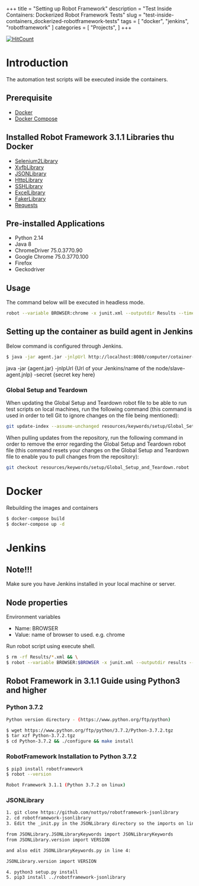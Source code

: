 +++
title = "Setting up Robot Framework"
description = "Test Inside Containers: Dockerized Robot Framework Tests"
slug = "test-inside-containers_dockerized-robotframework-tests"
tags = [
    "docker",
    "jenkins",
    "robotframework"
]
categories = [
    "Projects",
]
+++

[![HitCount](http://hits.dwyl.io/edsherwin/robotframework-docker.svg)](http://hits.dwyl.io/edsherwin/robotframework-docker)


# Introduction

The automation test scripts will be executed inside the containers.

## Prerequisite

- [Docker](https://www.digitalocean.com/community/tutorials/how-to-install-and-use-docker-on-ubuntu-16-04)
- [Docker Compose](https://www.digitalocean.com/community/tutorials/how-to-install-docker-compose-on-ubuntu-18-04)


## Installed Robot Framework 3.1.1 Libraries thu Docker

- [Selenium2Library](https://github.com/robotframework/Selenium2Library)
- [XvfbLibrary](https://github.com/drobota/robotframework-xvfb)
- [JSONLibrary](https://pypi.org/project/robotframework-jsonlibrary/)
- [HttpLibrary](https://github.com/peritus/robotframework-httplibrary)
- [SSHLibrary](https://github.com/robotframework/SSHLibrary)
- [ExcelLibrary](https://pypi.org/project/robotframework-excellibrary/)
- [FakerLibrary](https://pypi.org/project/robotframework-faker/)
- [Requests](https://github.com/bulkan/robotframework-requests)

## Pre-installed Applications

- Python 2.14
- Java 8
- ChromeDriver 75.0.3770.90
- Google Chrome 75.0.3770.100
- Firefox
- Geckodriver

## Usage
The command below will be executed in headless mode.

```sh
robot --variable BROWSER:chrome -x junit.xml --outputdir Results --timestampoutputs project/google/google-search.robot && rebot --outputdir Results --output output.xml --merge results/output-*.xml
```
## Setting up the container as build agent in Jenkins

Below command is configured through Jenkins.

```sh
$ java -jar agent.jar -jnlpUrl http://localhost:8080/computer/cotainer-build-01/slave-agent.jnlp -secret 75c7c48273db32fdcb0e72d8032cc28f80348974c5fc9e88012df9fa7b6f8e7e	
```
java -jar {agent.jar} -jnlpUrl {Url of your Jenkins/name of the node/slave-agent.jnlp} -secret {secret key here}

### Global Setup and Teardown

When updating the Global Setup and Teardown robot file to be able to run test scripts on local machines, run the following command (this command is used in order to tell Git to ignore changes on the file being mentioned):
```sh
git update-index --assume-unchanged resources/keywords/setup/Global_Setup_and_Teardown.robot
```

When pulling updates from the repository, run the following command in order to remove the error regarding the Global Setup and Teardown robot file (this command resets your changes on the Global Setup and Teardown file to enable you to pull changes from the repository):
```sh
git checkout resources/keywords/setup/Global_Setup_and_Teardown.robot
```

# Docker

Rebuilding the images and containers

```sh
$ docker-compose build
$ docker-compose up -d
```

# Jenkins

## Note!!!

Make sure you have Jenkins installed in your local machine or server.

## Node properties

Environment variables

- Name: BROWSER
- Value: name of browser to used. e.g. chrome



Run robot script using execute shell.

```sh
$ rm -rf Results/*.xml && \
$ robot --variable BROWSER:$BROWSER -x junit.xml --outputdir results --timestampoutputs project/google/google-search.robot && rebot --outputdir results --output output.xml --merge results/output-*.xml && \
```

## Robot Framework in 3.1.1 Guide using Python3 and higher

### Python 3.7.2

```sh
Python version directory - (https://www.python.org/ftp/python)

$ wget https://www.python.org/ftp/python/3.7.2/Python-3.7.2.tgz
$ tar xzf Python-3.7.2.tgz
$ cd Python-3.7.2 && ./configure && make install
```

### RobotFramework Installation to Python 3.7.2

```sh
$ pip3 install robotframework
$ robot --version

Robot Framework 3.1.1 (Python 3.7.2 on linux)

```

### JSONLibrary

```sh
1. git clone https://github.com/nottyo/robotframework-jsonlibrary
2. cd robotframework-jsonlibrary
3. Edit the _init.py in the JSONLibrary directory so the imports on line 2 & 3 as follow:

from JSONLibrary.JSONLibraryKeywords import JSONLibraryKeywords
from JSONLibrary.version import VERSION

and also edit JSONLibraryKeywords.py in line 4:

JSONLibrary.version import VERSION

4. python3 setup.py install
5. pip3 install ../robotframework-jsonlibrary
```
